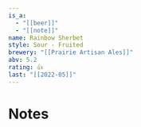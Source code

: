 ```yaml
---
is_a:
  - "[[beer]]"
  - "[[note]]"
name: Rainbow Sherbet
style: Sour - Fruited
brewery: "[[Prairie Artisan Ales]]"
abv: 5.2
rating: 👍
last: "[[2022-05]]"
---
```

# Notes

